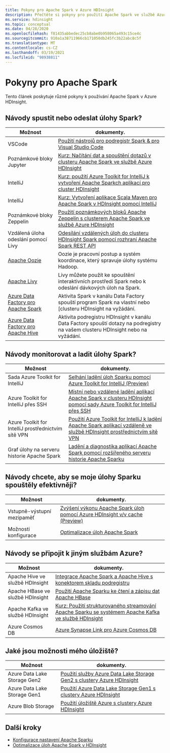 ```yaml
---
title: Pokyny pro Apache Spark v Azure HDInsight
description: Přečtěte si pokyny pro použití Apache Spark ve službě Azure HDInsight.
ms.service: hdinsight
ms.topic: conceptual
ms.date: 04/28/2020
ms.openlocfilehash: f81435abbedec25cb8abe0b958065a493c15ce4c
ms.sourcegitcommit: 910a1a38711966cb171050db245fc3b22abc8c5f
ms.translationtype: MT
ms.contentlocale: cs-CZ
ms.lasthandoff: 03/19/2021
ms.locfileid: "98938811"
---
```

# <a name="apache-spark-guidelines"></a>Pokyny pro Apache Spark

Tento článek poskytuje různé pokyny k používání Apache Spark v Azure HDInsight.

## <a name="how-do-i-run-or-submit-spark-jobs"></a>Návody spustit nebo odeslat úlohy Spark?

| Možnost | dokumenty. |
|---|---|
| VSCode | [Použití nástrojů pro podregistr Spark & pro Visual Studio Code](../hdinsight-for-vscode.md) |
| Poznámkové bloky Jupyter | [Kurz: Načítání dat a spouštění dotazů v clusteru Apache Spark ve službě Azure HDInsight](./apache-spark-load-data-run-query.md) |
| IntelliJ | [Kurz: použití Azure Toolkit for IntelliJ k vytvoření Apache Sparkch aplikací pro cluster HDInsight](./apache-spark-intellij-tool-plugin.md) |
| IntelliJ | [Kurz: Vytvoření aplikace Scala Maven pro Apache Spark v HDInsight pomocí IntelliJ](./apache-spark-create-standalone-application.md) |
| Poznámkové bloky Zeppelin | [Použití poznámkových bloků Apache Zeppelin s clusterem Apache Spark ve službě Azure HDInsight](./apache-spark-zeppelin-notebook.md) |
| Vzdálená úloha odeslání pomocí Livy | [Odesílání vzdálených úloh do clusteru HDInsight Spark pomocí rozhraní Apache Spark REST API](./apache-spark-livy-rest-interface.md) |
|[Apache Oozie](../hdinsight-use-oozie-linux-mac.md)|Oozie je pracovní postup a systém koordinace, který spravuje úlohy systému Hadoop.|
|[Apache Livy](./apache-spark-livy-rest-interface.md)|Livy můžete použít ke spouštění interaktivních prostředí Spark nebo k odeslání dávkových úloh na Spark.|
|[Azure Data Factory pro Apache Spark](../../data-factory/transform-data-using-spark.md)|Aktivita Spark v kanálu Data Factory spouští program Spark na vlastní nebo [clusteru HDInsight na vyžádání.|
|[Azure Data Factory pro Apache Hive](../../data-factory/transform-data-using-hadoop-hive.md)|Aktivita podregistru HDInsight v kanálu Data Factory spouští dotazy na podregistry na vašem clusteru HDInsight nebo na vyžádání.|

## <a name="how-do-i-monitor-and-debug-spark-jobs"></a>Návody monitorovat a ladit úlohy Spark?

| Možnost | dokumenty. |
|---|---|
| Sada Azure Toolkit for IntelliJ | [Selhání ladění úloh Sparku pomocí Azure Toolkit for IntelliJ (Preview)](apache-spark-intellij-tool-failure-debug.md) |
| Azure Toolkit for IntelliJ přes SSH | [Místní nebo vzdálené ladění aplikací Apache Spark v clusteru HDInsight pomocí sady Azure Toolkit for IntelliJ přes SSH](apache-spark-intellij-tool-debug-remotely-through-ssh.md) |
| Azure Toolkit for IntelliJ prostřednictvím sítě VPN | [Použití Azure Toolkit for IntelliJ k ladění Apache Spark aplikací vzdáleně ve službě HDInsight prostřednictvím sítě VPN](apache-spark-intellij-tool-plugin-debug-jobs-remotely.md) |
| Graf úlohy na serveru historie Apache Spark | [Ladění a diagnostika aplikací Apache Spark pomocí rozšířeného serveru historie Apache Sparku](./apache-azure-spark-history-server.md) |

## <a name="how-do-i-make-my-spark-jobs-run-more-efficiently"></a>Návody chcete, aby se moje úlohy Sparku spouštěly efektivněji?

| Možnost | dokumenty. |
|---|---|
| Vstupně-výstupní mezipaměť | [Zvýšení výkonu Apache Spark úloh pomocí Azure HDInsight v/v cache (Preview)](./apache-spark-improve-performance-iocache.md) |
| Možnosti konfigurace | [Optimalizace úloh Apache Spark](./apache-spark-perf.md) |

## <a name="how-do-i-connect-to-other-azure-services"></a>Návody se připojit k jiným službám Azure?

| Možnost | dokumenty. |
|---|---|
| Apache Hive ve službě HDInsight | [Integrace Apache Spark a Apache Hive s konektorem skladu podregistru](../interactive-query/apache-hive-warehouse-connector.md) |
| Apache HBase ve službě HDInsight | [Použití Apache Sparku ke čtení a zápisu dat Apache HBase](../hdinsight-using-spark-query-hbase.md) |
| Apache Kafka ve službě HDInsight | [Kurz: Použití strukturovaného streamování Apache Sparku se systémem Apache Kafka ve službě HDInsight](../hdinsight-apache-kafka-spark-structured-streaming.md) |
| Azure Cosmos DB | [Azure Synapse Link pro Azure Cosmos DB](../../cosmos-db/synapse-link.md) |

## <a name="what-are-my-storage-options"></a>Jaké jsou možnosti mého úložiště?

| Možnost | dokumenty. |
|---|---|
| Azure Data Lake Storage Gen2 | [Použití služby Azure Data Lake Storage Gen2 s clustery Azure HDInsight](../hdinsight-hadoop-use-data-lake-storage-gen2.md) |
| Azure Data Lake Storage Gen1 | [Použití Azure Data Lake Storage Gen1 s clustery Azure HDInsight](../hdinsight-hadoop-use-data-lake-storage-gen1.md) |
| Azure Blob Storage | [Použití úložiště Azure s clustery Azure HDInsight](../hdinsight-hadoop-use-blob-storage.md) |

## <a name="next-steps"></a>Další kroky

* [Konfigurace nastavení Apache Sparku](apache-spark-settings.md)
* [Optimalizace úloh Apache Spark v HDInsight](apache-spark-perf.md)
